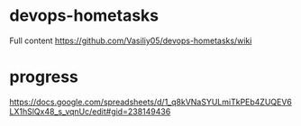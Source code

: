 # devops-hometasks
Full content
https://github.com/Vasiliy05/devops-hometasks/wiki

# progress
https://docs.google.com/spreadsheets/d/1_q8kVNaSYULmiTkPEb4ZUQEV6LX1hSlQx48_s_vqnUc/edit#gid=238149436
